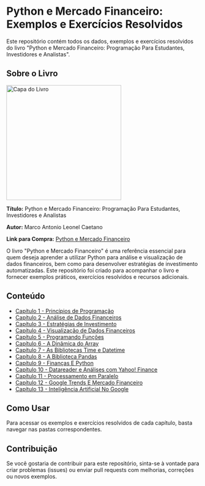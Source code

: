 # Python e Mercado Financeiro: Exemplos e Exercícios Resolvidos
Este repositório contém todos os dados, exemplos e exercícios resolvidos do livro "Python e Mercado Financeiro: Programação Para Estudantes, Investidores e Analistas".

## Sobre o Livro

<img src="https://storage.blucher.com.br/book/galery/3D_RGB_Python_e_mercado_financeiro.png" alt="Capa do Livro" width="300">

**Título:** Python e Mercado Financeiro: Programação Para Estudantes, Investidores e Analistas

**Autor:** Marco Antonio Leonel Caetano

**Link para Compra:** <a target="_blank" href="https://www.amazon.com.br/b?_encoding=UTF8&tag=gustavorosso-20&linkCode=ur2&linkId=b5b91d0717eef51c0c232edad85c4f9c&camp=1789&creative=9325&node=7872854011">Python e Mercado Financeiro</a>

O livro "Python e Mercado Financeiro" é uma referência essencial para quem deseja aprender a utilizar Python para análise e visualização de dados financeiros, bem como para desenvolver estratégias de investimento automatizadas. Este repositório foi criado para acompanhar o livro e fornecer exemplos práticos, exercícios resolvidos e recursos adicionais.

## Conteúdo

- [Capítulo 1 - Princípios de Programação](https://github.com/GustavoRosso/PythonEMercadoFinanceiro/blob/main/CAP%C3%8DTULO_1_PRINC%C3%8DPIOS_DE_PROGRAMA%C3%87%C3%83O.ipynb)
- [Capítulo 2 - Análise de Dados Financeiros](https://github.com/GustavoRosso/PythonEMercadoFinanceiro/blob/main/CAP%C3%8DTULO_2_ITERA%C3%87%C3%83O_E_DECIS%C3%83O.ipynb)
- [Capítulo 3 - Estratégias de Investimento](https://github.com/GustavoRosso/PythonEMercadoFinanceiro/blob/main/CAP%C3%8DTULO_3_EXPLORA%C3%87%C3%83O_A_ESTAT%C3%8DSTICA_NO_MERCADO.ipynb)
- [Capítulo 4 - Visualização de Dados Financeiros](https://github.com/GustavoRosso/PythonEMercadoFinanceiro/blob/main/CAP%C3%8DTULO_4_GR%C3%81FICOS_PARA_AN%C3%81LISES_E_OPERA%C3%87%C3%95ES.ipynb)
- [Capítulo 5 - Programando Funções](https://github.com/GustavoRosso/PythonEMercadoFinanceiro/blob/main/CAP%C3%8DTULO_5_PROGRAMANDO_FUN%C3%87%C3%95ES.ipynb)
- [Capítulo 6 - A Dinâmica do Array](https://github.com/GustavoRosso/PythonEMercadoFinanceiro/blob/main/CAP%C3%8DTULO_6_A_DIN%C3%83MICA_DO_ARRAY.ipynb)
- [Capítulo 7 - As Bibliotecas Time e Datetime](https://github.com/GustavoRosso/PythonEMercadoFinanceiro/blob/main/CAP%C3%8DTULO_7_AS_BIBLIOTECAS_TIME_E_DATETIME.ipynb)
- [Capítulo 8 - A Biblioteca Pandas](https://github.com/GustavoRosso/PythonEMercadoFinanceiro/blob/main/CAP%C3%8DTULO_8_A_BIBLIOTECA_PANDAS.ipynb)
- [Capítulo 9 - Finanças E Python](https://github.com/GustavoRosso/PythonEMercadoFinanceiro/blob/main/CAP%C3%8DTULO_9_FINAN%C3%87AS_E_PYTHON.ipynb)
- [Capítulo 10 - Datareader e Análises com Yahoo! Finance](https://github.com/GustavoRosso/PythonEMercadoFinanceiro/blob/main/CAP%C3%8DTULO_10_DATAREADER_E_AN%C3%81LISES_COM_YAHOO!_FINANCE.ipynb)
- [Capítulo 11 - Processamento em Paralelo](https://github.com/GustavoRosso/PythonEMercadoFinanceiro/blob/main/CAP%C3%8DTULO_11_PROCESSAMENTO_EM_PARALELO.ipynb)
- [Capítulo 12 - Google Trends E Mercado Financeiro](https://github.com/GustavoRosso/PythonEMercadoFinanceiro/blob/main/CAP%C3%8DTULO_12_GOOGLE_TRENDS_E_MERCADO_FINANCEIRO.ipynb)
- [Capítulo 13 - Inteligência Artificial No Google](https://github.com/GustavoRosso/PythonEMercadoFinanceiro/blob/main/CAP%C3%8DTULO_13_INTELIG%C3%8ANCIA_ARTIFICIAL_NO_GOOGLE.ipynb)

## Como Usar

Para acessar os exemplos e exercícios resolvidos de cada capítulo, basta navegar nas pastas correspondentes.

## Contribuição

Se você gostaria de contribuir para este repositório, sinta-se à vontade para criar problemas (issues) ou enviar pull requests com melhorias, correções ou novos exemplos.
